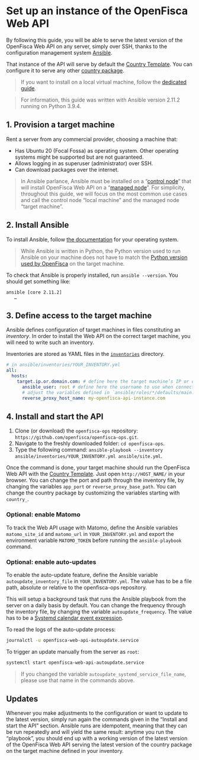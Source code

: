 # Set up an instance of the OpenFisca Web API

By following this guide, you will be able to serve the latest version of the OpenFisca Web API on any server, simply over SSH, thanks to the configuration management system [Ansible](https://www.ansible.com/).

That instance of the API will serve by default the [Country Template](https://github.com/openfisca/country-template). You can configure it to serve any other [country package](https://openfisca.org/en/countries/).

> If you want to install on a local virtual machine, follow the [dedicated guide](./Serve-local-API.md).

> For information, this guide was written with Ansible version 2.11.2 running on Python 3.9.4.

## 1. Provision a target machine

Rent a server from any commercial provider, choosing a machine that:

- Has Ubuntu 20 (Focal Fossa) as operating system. Other operating systems might be supported but are not guaranteed.
- Allows logging in as superuser (administrator) over SSH.
- Can download packages over the internet.

> In Ansible parlance, Ansible must be installed on a “[control node](https://docs.ansible.com/ansible/latest/network/getting_started/basic_concepts.html#control-node)” that will install OpenFisca Web API on a “[managed node](https://docs.ansible.com/ansible/latest/network/getting_started/basic_concepts.html#managed-nodes)”. For simplicity, throughout this guide, we will focus on the most common use cases and call the control node “local machine” and the managed node “target machine”.

## 2. Install Ansible

To install Ansible, follow [the documentation](https://docs.ansible.com/ansible/latest/installation_guide/intro_installation.html#installing-ansible-on-specific-operating-systems) for your operating system.

> While Ansible is written in Python, the Python version used to run Ansible on your machine does not have to match the [Python version used by OpenFisca](https://github.com/openfisca/openfisca-core#environment) on the target machine.

To check that Ansible is properly installed, run `ansible --version`. You should get something like:

```
ansible [core 2.11.2]
   …
```

## 3. Define access to the target machine

Ansible defines configuration of target machines in files constituting an _inventory_. In order to install the Web API on the correct target machine, you will need to write such an inventory.

Inventories are stored as YAML files in the [`inventories`](../ansible/inventories/) directory.

```yaml
# in ansible/inventories/YOUR_INVENTORY.yml
all:
  hosts:
    target.ip.or.domain.com: # define here the target machine’s IP or domain name
      ansible_user: root # define here the username to use when connecting over SSH
      # adjust the variables defined in `ansible/roles/*/defaults/main.yml` below:
      reverse_proxy_host_name: my-openfisca-api-instance.com
```

## 4. Install and start the API

1. Clone (or download) the `openfisca-ops` repository: `https://github.com/openfisca/openfisca-ops.git`.
2. Navigate to the freshly downloaded folder: `cd openfisca-ops`.
3. Type the following command: `ansible-playbook --inventory ansible/inventories/YOUR_INVENTORY.yml ansible/site.yml`.

Once the command is done, your target machine should run the OpenFisca Web API with the [Country Template](https://github.com/openfisca/country-template). Just open `http://HOST_NAME/` in your browser. You can change the port and path through the inventory file, by changing the variables `app_port` or `reverse_proxy_base_path`.
You can change the country package by customizing the variables starting with `country_`.

### Optional: enable Matomo

To track the Web API usage with Matomo, define the Ansible variables `matomo_site_id` and `matomo_url` in `YOUR_INVENTORY.yml` and export the environment variable `MATOMO_TOKEN` before running the `ansible-playbook` command.

### Optional: enable auto-updates

To enable the auto-update feature, define the Ansible variable `autoupdate_inventory_file` in `YOUR_INVENTORY.yml`. The value has to be a file path, absolute or relative to the openfisca-ops repository.

This will setup a background task that runs the Ansible playbook from the server on a daily basis by default.
You can change the frequency through the inventory file, by changing the variable `autoupdate_frequency`. The value has to be a [Systemd calendar event expression](https://www.freedesktop.org/software/systemd/man/systemd.time.html#Calendar%20Events).

To read the logs of the auto-update process:

```bash
journalctl -u openfisca-web-api-autoupdate.service
```

To trigger an update manually from the server as `root`:

```bash
systemctl start openfisca-web-api-autoupdate.service
```

> If you changed the variable `autoupdate_systemd_service_file_name`, please use that name in the commands above.

## Updates

Whenever you make adjustments to the configuration or want to update to the latest version, simply run again the commands given in the “Install and start the API” section. Ansible runs are idempotent, meaning that they can be run repeatedly and will yield the same result: anytime you run the “playbook”, you should end up with a working version of the latest version of the OpenFisca Web API serving the latest version of the country package on the target machine defined in your inventory.
